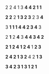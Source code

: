 2 2 4 1 3 **4 4 2 1 1**

**2 2** 2 **1 3 2 3** 2 3 **4**



3 **1 1 1 4 4 2 3 4** 3

2 **1** 2 **4** 3 **4 4 3 4 2**



**2 1 2 4 1 2 4** 1 **2 3**

**2 4 2 1 3 2** 4 2 **1 3**



**3 4 2 3 1 3 1 2 1** 

